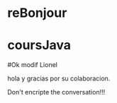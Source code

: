 # reBonjour
# coursJava
#Ok modif Lionel

hola y gracias por su colaboracion.


Don't encripte the conversation!!!